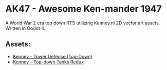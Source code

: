 # AK47 - Awesome Ken-mander 1947

A World War 2 era top down RTS utilizing Kenney.nl 2D vector art assets. Written in Godot 4.

## Assets:
- [Kenney - Tower Defense (Top-Down)](https://kenney.nl/assets/tower-defense-top-down)
- [Kenney - Top-down Tanks Redux](https://kenney.nl/assets/top-down-tanks-redux)
